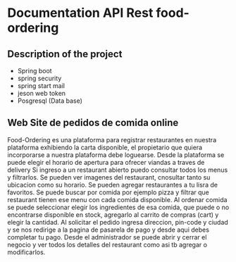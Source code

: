 # Documentation API Rest food-ordering
## Description of the project

- Spring boot
- spring security
- spring start mail
- jeson web token
- Posgresql (Data base)


## Web Site de pedidos de comida online
 Food-Ordering es una plataforma para registrar restaurantes en nuestra plataforma exhibiendo la carta disponible, el propietario que quiera
incorporarse a nuestra plataforma debe loguearse.
 Desde la plataforma se puede elegir el horario de apertura para ofrecer viandas a traves de delivery 
 Si ingreso a un restaurant abierto puedo consultar todos los menus y filtrarlos. Se pueden ver imagenes del restaurant, cnosultar tanto 
su ubicacion como su horario. Se pueden agregar restaurantes a tu lisra de favoritos.
 Se puede buscar por comida por ejemplo pizza y filtrar que restaurant tienen ese menu con cada comida disponible.
 Al ordenar comida se puede seleccionar elegir los ingredientes de esa comida, que puede o no encontrarse disponible en stock, agregarlo al 
carrito de compras (cart) y elegir la cantidad.
 Al solicitar el pedido ingresa direccion, pin-code y ciudad y se nos redirige a la pagina de pasarela de pago y desde aqui debes completar 
tu pago.
 Desde el administrador se puede abrir y cerrar el negocio y ver todos los detalles del restaurant como asi tb agregar o modificarlos.
